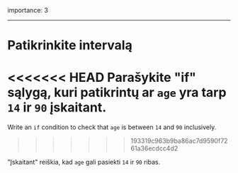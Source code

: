importance: 3

---

# Patikrinkite intervalą

<<<<<<< HEAD
Parašykite "if" sąlygą, kuri patikrintų ar `age` yra tarp `14` ir `90` įskaitant.
=======
Write an `if` condition to check that `age` is between `14` and `90` inclusively.
>>>>>>> 193319c963b9ba86ac7d9590f7261a36ecdcc4d2

"Įskaitant" reiškia, kad `age` gali pasiekti `14` ir `90` ribas.
